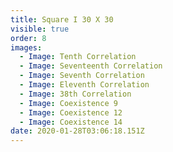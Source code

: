 ```yaml
---
title: Square I 30 X 30
visible: true
order: 8
images:
  - Image: Tenth Correlation
  - Image: Seventeenth Correlation
  - Image: Seventh Correlation
  - Image: Eleventh Correlation
  - Image: 38th Correlation
  - Image: Coexistence 9
  - Image: Coexistence 12
  - Image: Coexistence 14
date: 2020-01-28T03:06:18.151Z
---
```


